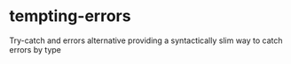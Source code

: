 # tempting-errors
Try-catch and errors alternative providing a syntactically slim way to catch errors by type
